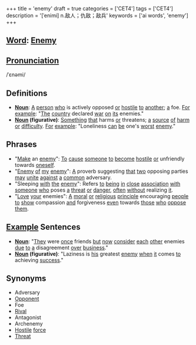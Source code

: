 +++
title = 'enemy'
draft = true
categories = ['CET4']
tags = ['CET4']
description = '[ˈenimi] n.敌人；仇敌；敌兵'
keywords = ['ai words', 'enemy']
+++

## [Word](/en/post/word/): [Enemy](/en/post/enemy/)

## [Pronunciation](/en/post/pronunciation/)
/ˈɛnəmi/

## Definitions
- **[Noun](/en/post/noun/)**: [A](/en/post/a/) [person](/en/post/person/) [who](/en/post/who/) is actively opposed [or](/en/post/or/) [hostile](/en/post/hostile/) [to](/en/post/to/) [another](/en/post/another/); [a](/en/post/a/) foe. [For](/en/post/for/) [example](/en/post/example/): "[The](/en/post/the/) [country](/en/post/country/) declared [war](/en/post/war/) [on](/en/post/on/) [its](/en/post/its/) enemies."
- **[Noun](/en/post/noun/) (figurative)**: [Something](/en/post/something/) [that](/en/post/that/) harms [or](/en/post/or/) threatens; [a](/en/post/a/) [source](/en/post/source/) [of](/en/post/of/) [harm](/en/post/harm/) [or](/en/post/or/) [difficulty](/en/post/difficulty/). [For](/en/post/for/) [example](/en/post/example/): "Loneliness [can](/en/post/can/) [be](/en/post/be/) one's [worst](/en/post/worst/) [enemy](/en/post/enemy/)."

## Phrases
- "[Make](/en/post/make/) an [enemy](/en/post/enemy/)": [To](/en/post/to/) [cause](/en/post/cause/) [someone](/en/post/someone/) [to](/en/post/to/) [become](/en/post/become/) [hostile](/en/post/hostile/) [or](/en/post/or/) unfriendly towards [oneself](/en/post/oneself/).
- "[Enemy](/en/post/enemy/) [of](/en/post/of/) [my](/en/post/my/) [enemy](/en/post/enemy/)": [A](/en/post/a/) proverb suggesting [that](/en/post/that/) [two](/en/post/two/) opposing parties [may](/en/post/may/) [unite](/en/post/unite/) [against](/en/post/against/) [a](/en/post/a/) [common](/en/post/common/) adversary.
- "Sleeping [with](/en/post/with/) [the](/en/post/the/) [enemy](/en/post/enemy/)": Refers [to](/en/post/to/) [being](/en/post/being/) [in](/en/post/in/) [close](/en/post/close/) [association](/en/post/association/) [with](/en/post/with/) [someone](/en/post/someone/) [who](/en/post/who/) poses [a](/en/post/a/) [threat](/en/post/threat/) [or](/en/post/or/) [danger](/en/post/danger/), [often](/en/post/often/) [without](/en/post/without/) realizing [it](/en/post/it/).
- "[Love](/en/post/love/) [your](/en/post/your/) enemies": [A](/en/post/a/) [moral](/en/post/moral/) [or](/en/post/or/) [religious](/en/post/religious/) [principle](/en/post/principle/) encouraging [people](/en/post/people/) [to](/en/post/to/) [show](/en/post/show/) compassion [and](/en/post/and/) forgiveness [even](/en/post/even/) towards [those](/en/post/those/) [who](/en/post/who/) [oppose](/en/post/oppose/) [them](/en/post/them/).

## [Example](/en/post/example/) Sentences
- **[Noun](/en/post/noun/)**: "[They](/en/post/they/) were [once](/en/post/once/) friends [but](/en/post/but/) [now](/en/post/now/) [consider](/en/post/consider/) [each](/en/post/each/) [other](/en/post/other/) enemies [due](/en/post/due/) [to](/en/post/to/) [a](/en/post/a/) disagreement [over](/en/post/over/) [business](/en/post/business/)."
- **[Noun](/en/post/noun/) (figurative)**: "Laziness is [his](/en/post/his/) greatest [enemy](/en/post/enemy/) [when](/en/post/when/) [it](/en/post/it/) comes [to](/en/post/to/) achieving [success](/en/post/success/)."

## Synonyms
- Adversary
- [Opponent](/en/post/opponent/)
- Foe
- [Rival](/en/post/rival/)
- Antagonist
- Archenemy
- [Hostile](/en/post/hostile/) [force](/en/post/force/)
- [Threat](/en/post/threat/)
